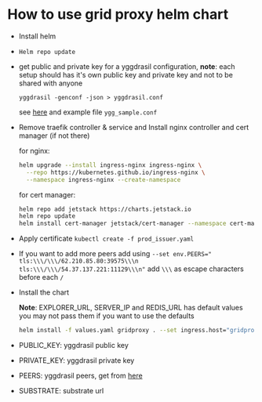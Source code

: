 # How to use grid proxy helm chart

- Install helm

- `Helm repo update`

- get public and private key for a yggdrasil configuration, **note**: each setup should has it's own public key and private key and not to be shared with anyone

  `yggdrasil -genconf -json > yggdrasil.conf`

  see [here](https://yggdrasil-network.github.io/configuration.html) and example file `ygg_sample.conf`

- Remove traefik controller & service and Install nginx controller and cert manager (if not there)

  for nginx:

    ```bash
    helm upgrade --install ingress-nginx ingress-nginx \
      --repo https://kubernetes.github.io/ingress-nginx \
      --namespace ingress-nginx --create-namespace
    ```

  for cert manager:

    ```bash
    helm repo add jetstack https://charts.jetstack.io
    helm repo update
    helm install cert-manager jetstack/cert-manager --namespace cert-manager --create-namespace --set installCRDs=true
    ```

- Apply certificate `kubectl create -f prod_issuer.yaml`

- If you want to add more peers add using `--set env.PEERS="  tls:\\\/\\\/62.210.85.80:39575\\\n   tls:\\\/\\\/54.37.137.221:11129\\\n"` add `\\\` as escape characters before each `/`

- Install the chart

  **Note**: EXPLORER_URL, SERVER_IP and REDIS_URL has default values you may not pass them if you want to use the defaults

  ```bash
  helm install -f values.yaml gridproxy . --set ingress.host="gridproxy.3botmain.grid.tf" --set env.MNEMONICS="" --set env.EXPLORER="https://graphql.dev.grid.tf/graphql" --set env.SUBSTRATE="wss://tfchain.dev.grid.tf/ws" --set env.PUBLIC_KEY="5011157c2451b238c99247b9f0793f66e5b77998272c00676d23767fe3d576d8" --set env.PRIVATE_KEY="ff5b3012dbec23e86e2fde7dcd3c951781e87fe505be225488b50a6bb27662f75011157c2451b238c99247b9f0793f66e5b77998272c00676d23767fe3d576d8" --set env.PEERS="  tls:\\\/\\\/62.210.85.80:39575\\\n   tls:\\\/\\\/54.37.137.221:11129\\\n"
  ```

- PUBLIC_KEY: yggdrasil public key
- PRIVATE_KEY: yggdrasil private key
- PEERS: yggdrasil peers, get from [here](https://publicpeers.neilalexander.dev/)
- SUBSTRATE: substrate url
